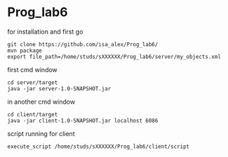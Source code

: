 # Prog_lab6

for installation and first go

```
git clone https://github.com/isa_alex/Prog_lab6/ 
mvn package
export file_path=/home/studs/sXXXXXX/Prog_lab6/server/my_objects.xml
```

first cmd window

```
cd server/target
java -jar server-1.0-SNAPSHOT.jar
```

in another cmd window
```
cd client/target
java -jar client-1.0-SNAPSHOT.jar localhost 6086
```
script running for client
```
execute_script /home/studs/sXXXXXX/Prog_lab6/client/script
```

